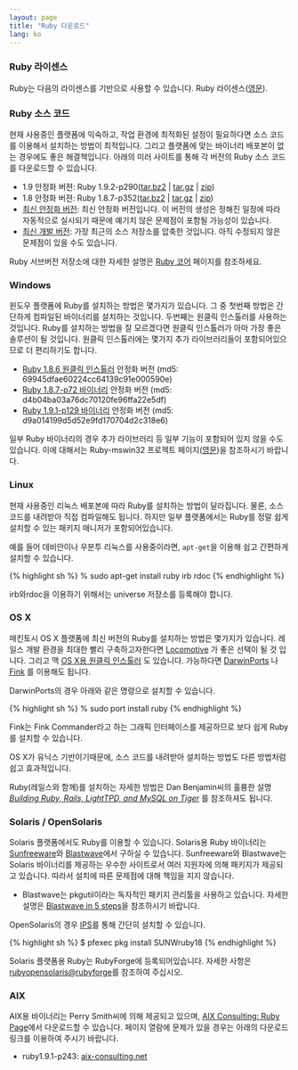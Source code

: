 ```yaml
---
layout: page
title: "Ruby 다운로드"
lang: ko
---
```


### Ruby 라이센스

Ruby는 다음의 라이센스를 기반으로 사용할 수 있습니다. Ruby 라이센스([영문][1]).

### Ruby 소스 코드

현재 사용중인 플랫폼에 익숙하고, 작업 환경에 최적화된 설정이 필요하다면 소스 코드를 이용해서 설치하는 방법이 최적입니다. 그리고
플랫폼에 맞는 바이너리 배포본이 없는 경우에도 좋은 해결책입니다. 아래의 미러 사이트를 통해 각 버전의 Ruby 소스 코드를
다운로드할 수 있습니다.

* 1\.9 안정화 버젼: Ruby 1.9.2-p290([tar.bz2][2] \| [tar.gz][3] \| [zip][4])
* 1\.8 안정화 버젼: Ruby 1.8.7-p352([tar.bz2][5] \| [tar.gz][6] \| [zip][7])
* [최신 안정화 버전][8]\: 최신 안정화 버전입니다. 이 버전의 생성은 정해진 일정에 따라 자동적으로 실시되기 때문에 예기치
  않은 문제점이 포함될 가능성이 있습니다.
* [최신 개발 버전][9]\: 가장 최근의 소스 저장소를 압축한 것입니다. 아직 수정되지 않은 문제점이 있을 수도 있습니다.

Ruby 서브버전 저장소에 대한 자세한 설명은 [Ruby 코어][10] 페이지를 참조하세요.

### Windows

윈도우 플랫폼에 Ruby를 설치하는 방법은 몇가지가 있습니다. 그 중 첫번째 방법은 간단하게 컴파일된 바이너리를 설치하는
것입니다. 두번째는 원클릭 인스톨러를 사용하는 것입니다. Ruby를 설치하는 방법을 잘 모르겠다면 원클릭 인스톨러가 아마 가장
좋은 솔루션이 될 것입니다. 원클릭 인스톨러에는 몇가지 추가 라이브러리들이 포함되어있으므로 더 편리하기도 합니다.

* [Ruby 1.8.6 원클릭 인스톨러][11] 안정화 버전 (md5:
  69945dfae60224cc64139c91e000590e)
* [Ruby 1.8.7-p72 바이너리][12] 안정화 버전 (md5:
  d4b04ba03a76dc70120fe96ffa22e5df)
* [Ruby 1.9.1-p129 바이너리][13] 안정화 버전 (md5:
  d9a014199d5d52e9fd170704d2c318e6)

일부 Ruby 바이너리의 경우 추가 라이브러리 등 일부 기능이 포함되어 있지 않을 수도 있습니다. 이에 대해서는
Ruby-mswin32 프로젝트 페이지([영문][14])을 참조하시기 바랍니다.

### Linux

현재 사용중인 리눅스 배포본에 따라 Ruby를 설치하는 방법이 달라집니다. 물론, 소스코드를 내려받아 직접 컴파일해도 됩니다.
하지만 일부 플랫폼에서는 Ruby를 정말 쉽게 설치할 수 있는 패키지 매니저가 포함되어있습니다.

예를 들어 데비안이나 우분투 리눅스를 사용중이라면, `apt-get`을 이용해 쉽고 간편하게 설치할 수 있습니다.

{% highlight sh %}
% sudo apt-get install ruby irb rdoc
{% endhighlight %}

irb와rdoc을 이용하기 위해서는 universe 저장소를 등록해야 합니다.

### OS X

매킨토시 OS X 플랫폼에 최신 버전의 Ruby를 설치하는 방법은 몇가지가 있습니다. 레일스 개발 환경을 최대한 빨리
구축하고자한다면 [Locomotive][15] 가 좋은 선택이 될 것 입니다. 그리고 맥 [OS X용 원클릭 인스톨러][16] 도
있습니다. 가능하다면 [DarwinPorts][17] 나 [Fink][18] 를 이용해도 됩니다.

DarwinPorts의 경우 아래와 같은 명령으로 설치할 수 있습니다.

{% highlight sh %}
% sudo port install ruby
{% endhighlight %}

Fink는 Fink Commander라고 하는 그래픽 인터페이스를 제공하므로 보다 쉽게 Ruby를 설치할 수 있습니다.

OS X가 유닉스 기반이기때문에, 소스 코드를 내려받아 설치하는 방법도 다른 방법처럼 쉽고 효과적입니다.

Ruby(레일스와 함께)를 설치하는 자세한 방법은 Dan Benjamin씨의 훌륭한 설명 [*Building Ruby,
Rails, LightTPD, and MySQL on Tiger*][19] 를 참조하셔도 됩니다.

### Solaris / OpenSolaris

Solaris 플랫폼에서도 Ruby를 이용할 수 있습니다. Solaris용 Ruby 바이너리는 [Sunfreeware][20]와
[Blastwave][20]에서 구하실 수 있습니다. Sunfreeware와 Blastwave는 Solaris 바이너리를 제공하는
우수한 사이트로서 여러 지원자에 의해 패키지가 제공되고 있습니다. 따라서 설치에 따른 문제점에 대해 책임을 지지 않습니다.

* Blastwave는 pkgutil이라는 독자적인 패키지 관리툴을 사용하고 있습니다. 자세한 설명은 [Blastwave in 5
  steps][21]을 참조하시기 바랍니다.

OpenSolaris의 경우 [IPS][22]를 통해 간단히 설치할 수 있습니다.

{% highlight sh %}
$ pfexec pkg install SUNWruby18
{% endhighlight %}

Solaris 플랫폼용 Ruby는 RubyForge에 등록되어있습니다. 자세한 사항은
[rubyopensolaris@rubyforge][23]를 참조하여 주십시오.

### AIX

AIX용 바이너리는 Perry Smith씨에 의해 제공되고 있으며, [AIX Consulting: Ruby Page][24]에서
다운로드할 수 있습니다. 페이지 열람에 문제가 있을 경우는 아래의 다운로드 링크를 이용하여 주시기 바랍니다.

* ruby1.9.1-p243: [aix-consulting.net][25]



[1]: http://www.ruby-lang.org/en/about/license.txt 
[2]: ftp://ftp.ruby-lang.org/pub/ruby/1.9/ruby-1.9.2-p290.tar.bz2 
[3]: ftp://ftp.ruby-lang.org/pub/ruby/1.9/ruby-1.9.2-p290.tar.gz 
[4]: ftp://ftp.ruby-lang.org/pub/ruby/1.9/ruby-1.9.2-p290.zip 
[5]: ftp://ftp.ruby-lang.org/pub/ruby/1.8/ruby-1.8.7-p352.tar.bz2 
[6]: ftp://ftp.ruby-lang.org/pub/ruby/1.8/ruby-1.8.7-p352.tar.gz 
[7]: ftp://ftp.ruby-lang.org/pub/ruby/1.8/ruby-1.8.7-p352.zip 
[8]: ftp://ftp.ruby-lang.org/pub/ruby/stable-snapshot.tar.gz 
[9]: ftp://ftp.ruby-lang.org/pub/ruby/snapshot.tar.gz 
[10]: http://www.ruby-lang.org/en/community/ruby-core/ 
[11]: http://rubyforge.org/frs/download.php/47082/ruby186-27_rc2.exe 
[12]: ftp://ftp.ruby-lang.org/pub/ruby/binaries/mswin32/ruby-1.8.7-i386-mswin32.zip 
[13]: ftp://ftp.ruby-lang.org/pub/ruby/binaries/mswin32/ruby-1.9.1-p129-i386-mswin32.zip 
[14]: http://www.garbagecollect.jp/ruby/mswin32/en/documents/install.html 
[15]: http://locomotive.raaum.org/ 
[16]: http://rubyosx.rubyforge.org/ 
[17]: http://darwinports.opendarwin.org/ 
[18]: http://fink.sourceforge.net/ 
[19]: http://hivelogic.com/articles/2005/12/01/ruby_rails_lighttpd_mysql_tiger 
[20]: http://www.sunfreeware.com/ 
[21]: http://www.blastwave.org/jir/blastwave.fam "영문"
[22]: http://pkg.opensolaris.org/release/en/index.shtml 
[23]: http://rubyforge.org/projects/rubyopensolaris 
[24]: http://aix-consulting.net/downloads/14 
[25]: http://aix-consulting.net/downloads/14/download 
